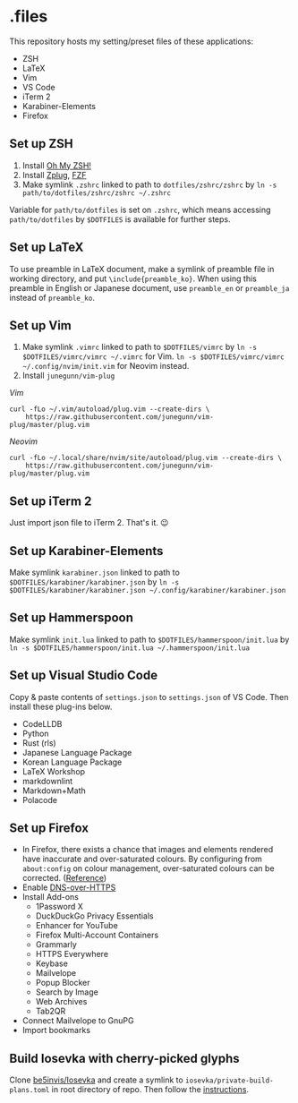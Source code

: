 # .files

This repository hosts my setting/preset files of these applications:

- ZSH
- LaTeX
- Vim
- VS Code
- iTerm 2
- Karabiner-Elements
- Firefox

## Set up ZSH

1. Install [Oh My ZSH!](https://ohmyz.sh/)
1. Install [Zplug](https://github.com/zplug/zplug), [FZF](https://github.com/junegunn/fzf)
1. Make symlink `.zshrc` linked to path to `dotfiles/zshrc/zshrc` by
`ln -s path/to/dotfiles/zshrc/zshrc ~/.zshrc`

Variable for `path/to/dotfiles` is set on `.zshrc`, which means accessing `path/to/dotfiles`
by `$DOTFILES` is available for further steps.

## Set up LaTeX

To use preamble in LaTeX document, make a symlink of preamble file
in working directory, and put `\include{preamble_ko}`.
When using this preamble in English or Japanese document,
use `preamble_en` or `preamble_ja` instead of
`preamble_ko`.

## Set up Vim

1. Make symlink `.vimrc` linked to path to `$DOTFILES/vimrc` by
`ln -s $DOTFILES/vimrc/vimrc ~/.vimrc` for Vim.
`ln -s $DOTFILES/vimrc/vimrc ~/.config/nvim/init.vim` for Neovim instead.
2. Install `junegunn/vim-plug`  

*Vim*

```shell
curl -fLo ~/.vim/autoload/plug.vim --create-dirs \
    https://raw.githubusercontent.com/junegunn/vim-plug/master/plug.vim
```

*Neovim*

```shell
curl -fLo ~/.local/share/nvim/site/autoload/plug.vim --create-dirs \
    https://raw.githubusercontent.com/junegunn/vim-plug/master/plug.vim
```

## Set up iTerm 2

Just import json file to iTerm 2. That's it. 😉

## Set up Karabiner-Elements

Make symlink `karabiner.json` linked to path to `$DOTFILES/karabiner/karabiner.json` by
`ln -s $DOTFILES/karabiner/karabiner.json ~/.config/karabiner/karabiner.json`

## Set up Hammerspoon

Make symlink `init.lua` linked to path to `$DOTFILES/hammerspoon/init.lua` by
`ln -s $DOTFILES/hammerspoon/init.lua ~/.hammerspoon/init.lua`

## Set up Visual Studio Code

Copy & paste contents of `settings.json` to `settings.json` of VS Code.
Then install these plug-ins below.

- CodeLLDB
- Python
- Rust (rls)
- Japanese Language Package
- Korean Language Package
- LaTeX Workshop
- markdownlint
- Markdown+Math
- Polacode

## Set up Firefox

- In Firefox, there exists a chance that images and elements rendered have
inaccurate and over-saturated colours.
By configuring from `about:config` on colour management, over-saturated colours
can be corrected. ([Reference](https://cameratico.com/guides/firefox-color-management/))
- Enable [DNS-over-HTTPS](https://support.mozilla.org/en-US/kb/firefox-dns-over-https)
- Install Add-ons
  - 1Password X
  - DuckDuckGo Privacy Essentials
  - Enhancer for YouTube
  - Firefox Multi-Account Containers
  - Grammarly
  - HTTPS Everywhere
  - Keybase
  - Mailvelope
  - Popup Blocker
  - Search by Image
  - Web Archives
  - Tab2QR
- Connect Mailvelope to GnuPG
- Import bookmarks

## Build Iosevka with cherry-picked glyphs

Clone [be5invis/Iosevka](https://github.com/be5invis/Iosevka.git) and create
a symlink to `iosevka/private-build-plans.toml` in root directory of repo.
Then follow the [instructions](https://github.com/be5invis/Iosevka#building-from-source).
